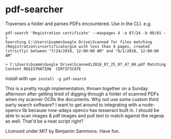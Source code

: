 # pdf-searcher

Traverses a folder and parses PDFs encountered. Use in the CLI. e.g.

```
pdf-search 'Registration certificate' --maxpages 4 -a 07/24 -b 08/01 -i
Searching C:\Users\bsamm\Google Drive\Scanned for files matching /Registration\s+certificate/gim with less than 4 pages, created (strictly) between "7/24/2018, 12:00:00 AM" and "8/1/2018, 12:00:00 AM"

> C:\Users\bsamm\Google Drive\Scanned\2018_07_25_07_47_00.pdf Matching Content REGISTRATION  CERTIFICATE
```

install with `npm install -g pdf-search`

This is a pretty rough implementation, thrown together on a Sunday afternoon after getting tired of digging through a folder of scanned PDFs when my scanner OCRs the documents. Why not use some custom third party search software? I want to get around to integrating with a node-opencv lib because now-adays opencv has tesseract built in. I should be able to scan images & pdf images and pull text to match against the regexp as well. That'd be a neat script right?

Licensed under MIT by Benjamin Sammons. Have fun.
